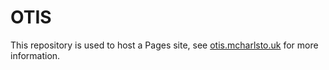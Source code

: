 # OTIS

This repository is used to host a Pages site, see [otis.mcharlsto.uk](https://otis.mcharlsto.uk) for more information.
